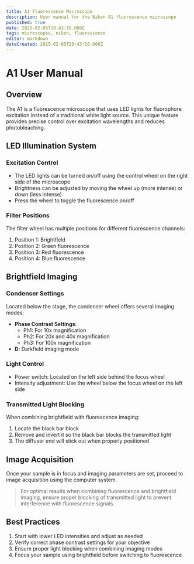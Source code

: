 ```yaml
---
title: A1 Fluorescence Microscope
description: User manual for the Nikon A1 fluorescence microscope
published: true
date: 2025-02-05T20:43:16.000Z
tags: microscopes, nikon, fluorescence
editor: markdown
dateCreated: 2025-02-05T20:43:16.000Z
---
```


# A1 User Manual

## Overview

The A1 is a fluorescence microscope that uses LED lights for fluorophore excitation instead of a traditional white light source. This unique feature provides precise control over excitation wavelengths and reduces photobleaching.

## LED Illumination System

### Excitation Control
- The LED lights can be turned on/off using the control wheel on the right side of the microscope
- Brightness can be adjusted by moving the wheel up (more intense) or down (less intense)
- Press the wheel to toggle the fluorescence on/off

### Filter Positions
The filter wheel has multiple positions for different fluorescence channels:

1. Position 1: Brightfield
2. Position 2: Green fluorescence
3. Position 3: Red fluorescence
4. Position 4: Blue fluorescence

## Brightfield Imaging

### Condenser Settings
Located below the stage, the condenser wheel offers several imaging modes:

- **Phase Contrast Settings**:
  - Ph1: For 10x magnification
  - Ph2: For 20x and 40x magnification
  - Ph3: For 100x magnification
- **D**: Darkfield imaging mode

### Light Control
- Power switch: Located on the left side behind the focus wheel
- Intensity adjustment: Use the wheel below the focus wheel on the left side

### Transmitted Light Blocking
When combining brightfield with fluorescence imaging:
1. Locate the black bar block
2. Remove and invert it so the black bar blocks the transmitted light
3. The diffuser end will stick out when properly positioned

## Image Acquisition

Once your sample is in focus and imaging parameters are set, proceed to image acquisition using the computer system.

> For optimal results when combining fluorescence and brightfield imaging, ensure proper blocking of transmitted light to prevent interference with fluorescence signals.
<!-- {blockquote:.is-info} -->

## Best Practices

1. Start with lower LED intensities and adjust as needed
2. Verify correct phase contrast settings for your objective
3. Ensure proper light blocking when combining imaging modes
4. Focus your sample using brightfield before switching to fluorescence